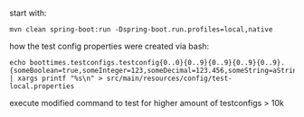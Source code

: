 start with:
````
mvn clean spring-boot:run -Dspring-boot.run.profiles=local,native
````

how the test config properties were created via bash:

````
echo boottimes.testconfigs.testconfig{0..0}{0..9}{0..9}{0..9}{0..9}.{someBoolean=true,someInteger=123,someDecimal=123.456,someString=aString} | xargs printf "%s\n" > src/main/resources/config/test-local.properties
````

execute modified command to test for higher amount of testconfigs > 10k
